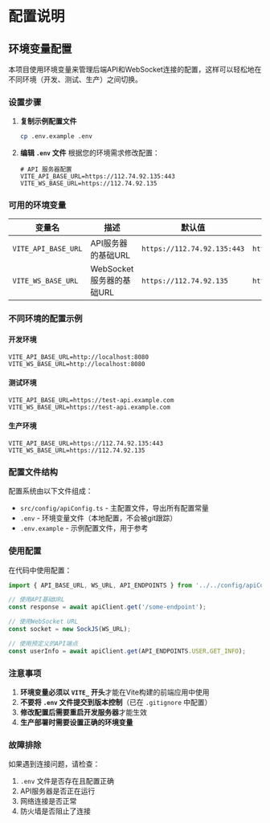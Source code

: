 # 配置说明

## 环境变量配置

本项目使用环境变量来管理后端API和WebSocket连接的配置，这样可以轻松地在不同环境（开发、测试、生产）之间切换。

### 设置步骤

1. **复制示例配置文件**
   ```bash
   cp .env.example .env
   ```

2. **编辑 `.env` 文件**
   根据您的环境需求修改配置：
   ```env
   # API 服务器配置
   VITE_API_BASE_URL=https://112.74.92.135:443
   VITE_WS_BASE_URL=https://112.74.92.135
   ```

### 可用的环境变量

| 变量名 | 描述 | 默认值 | 示例 |
|--------|------|---------|------|
| `VITE_API_BASE_URL` | API服务器的基础URL | `https://112.74.92.135:443` | `http://localhost:8080` |
| `VITE_WS_BASE_URL` | WebSocket服务器的基础URL | `https://112.74.92.135` | `http://localhost:8080` |

### 不同环境的配置示例

#### 开发环境
```env
VITE_API_BASE_URL=http://localhost:8080
VITE_WS_BASE_URL=http://localhost:8080
```

#### 测试环境
```env
VITE_API_BASE_URL=https://test-api.example.com
VITE_WS_BASE_URL=https://test-api.example.com
```

#### 生产环境
```env
VITE_API_BASE_URL=https://112.74.92.135:443
VITE_WS_BASE_URL=https://112.74.92.135
```

### 配置文件结构

配置系统由以下文件组成：

- `src/config/apiConfig.ts` - 主配置文件，导出所有配置常量
- `.env` - 环境变量文件（本地配置，不会被git跟踪）
- `.env.example` - 示例配置文件，用于参考

### 使用配置

在代码中使用配置：

```typescript
import { API_BASE_URL, WS_URL, API_ENDPOINTS } from '../../config/apiConfig';

// 使用API基础URL
const response = await apiClient.get('/some-endpoint');

// 使用WebSocket URL
const socket = new SockJS(WS_URL);

// 使用预定义的API端点
const userInfo = await apiClient.get(API_ENDPOINTS.USER.GET_INFO);
```

### 注意事项

1. **环境变量必须以 `VITE_` 开头**才能在Vite构建的前端应用中使用
2. **不要将 `.env` 文件提交到版本控制**（已在 `.gitignore` 中配置）
3. **修改配置后需要重启开发服务器**才能生效
4. **生产部署时需要设置正确的环境变量**

### 故障排除

如果遇到连接问题，请检查：
1. `.env` 文件是否存在且配置正确
2. API服务器是否正在运行
3. 网络连接是否正常
4. 防火墙是否阻止了连接 